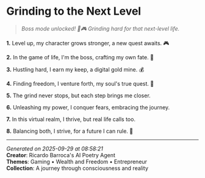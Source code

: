 # Grinding to the Next Level

> *Boss mode unlocked! 💼🎮 Grinding hard for that next-level life.*

**1.** Level up, my character grows stronger, a new quest awaits. 🎮


**2.** In the game of life, I'm the boss, crafting my own fate. 💼


**3.** Hustling hard, I earn my keep, a digital gold mine. 💰


**4.** Finding freedom, I venture forth, my soul's true quest. 🌠


**5.** The grind never stops, but each step brings me closer.


**6.** Unleashing my power, I conquer fears, embracing the journey.


**7.** In this virtual realm, I thrive, but real life calls too.


**8.** Balancing both, I strive, for a future I can rule. 🌟



---

*Generated on 2025-09-29 at 08:58:21*  
**Creator**: Ricardo Barroca's AI Poetry Agent  
**Themes**: Gaming • Wealth and Freedom • Entrepreneur  
**Collection**: A journey through consciousness and reality